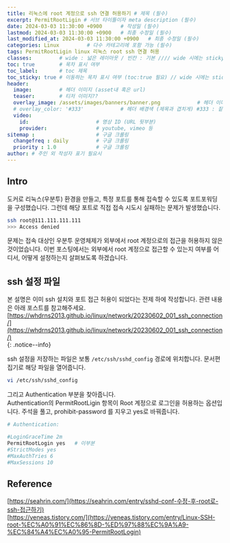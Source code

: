 ```yaml
---
title: 리눅스에 root 계정으로 ssh 연결 허용하기 # 제목 (필수)
excerpt: PermitRootLigin # 서브 타이틀이자 meta description (필수)
date: 2024-03-03 11:30:00 +0900      # 작성일 (필수)
lastmod: 2024-03-03 11:30:00 +0900   # 최종 수정일 (필수)
last_modified_at: 2024-03-03 11:30:00 +0900   # 최종 수정일 (필수)
categories: Linux         # 다수 카테고리에 포함 가능 (필수)
tags: PermitRootLigin linux 리눅스 root ssh 연결 허용                     # 태그 복수개 가능 (필수)
classes:         # wide : 넓은 레이아웃 / 빈칸 : 기본 //// wide 시에는 sticky toc 불가
toc: true        # 목차 표시 여부
toc_label:       # toc 제목
toc_sticky: true # 이동하는 목차 표시 여부 (toc:true 필요) // wide 시에는 sticky toc 불가
header: 
  image:         # 헤더 이미지 (asset내 혹은 url)
  teaser:        # 티저 이미지??
  overlay_image: /assets/images/banners/banner.png            # 헤더 이미지 (제목과 겹치게)
  # overlay_color: '#333'            # 헤더 배경색 (제목과 겹치게) #333 : 짙은 회색 (필수)
  video:
    id:                      # 영상 ID (URL 뒷부분)
    provider:                # youtube, vimeo 등
sitemap :                    # 구글 크롤링
  changefreq : daily         # 구글 크롤링
  priority : 1.0             # 구글 크롤링
author: # 주인 외 작성자 표기 필요시
---
```

<!--postNo: 20240303_002-->

## Intro  

도커로 리눅스(우분투) 환경을 만들고, 특정 포트를 통해 접속할 수 있도록 포트포워딩을 구성했습니다. 그런데 해당 포트로 직접 접속 시도시 실패하는 문제가 발생했습니다.  

```bash
ssh root@111.111.111.111
>>> Access denied
```

문제는 접속 대상인 우분투 운영체제가 외부에서 root 계정으로의 접근을 허용하지 않은 것이었습니다. 이번 포스팅에서는 외부에서 root 계정으로 접근할 수 있는지 여부를 어디서, 어떻게 설정하는지 살펴보도록 하겠습니다.  


## ssh 설정 파일

본 설명은 이미 ssh 설치와 포트 접근 허용이 되었다는 전제 하에 작성합니다. 관련 내용은 아래 포스트를 참고해주세요.  
[https://whdrns2013.github.io/linux/network/20230602_001_ssh_connection/](https://whdrns2013.github.io/linux/network/20230602_001_ssh_connection/)  
{: .notice--info}

ssh 설정을 저장하는 파일은 보통 `/etc/ssh/sshd_config` 경로에 위치합니다. 문서편집기로 해당 파일을 열어줍니다.  

```bash
vi /etc/ssh/sshd_config
```

그리고 Authentication 부분을 찾아줍니다.  
Authentication의 PermitRootLigin 항목이 Root 계정으로 로그인을 허용하는 옵션입니다. 주석을 풀고, prohibit-password 를 지우고 yes로 바꿔줍니다.  

```bash
# Authentication:

#LoginGraceTime 2m
PermitRootLogin yes   # 이부분
#StrictModes yes
#MaxAuthTries 6
#MaxSessions 10
```


## Reference  

[https://seahrin.com/](https://seahrin.com/entry/sshd-conf-수정-후-root로-ssh-접근하기)  
[https://veneas.tistory.com/](https://veneas.tistory.com/entry/Linux-SSH-root-%EC%A0%91%EC%86%8D-%ED%97%88%EC%9A%A9-%EC%84%A4%EC%A0%95-PermitRootLogin)